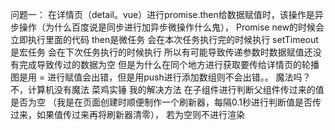 问题一：
在详情页（detail。vue）进行promise.then给数据赋值时，该操作是异步操作（为什么百度说是同步进行加异步微操作什么鬼），
Promise new的时候会立即执行里面的代码
 then是微任务 会在本次任务执行完的时候执行 setTimeout是宏任务 会在下次任务执行的时候执行
所以有可能导致传递参数时数据赋值还没有完成导致传过的数据为空
但是为什么在同个地方进行获取要传给详情页的轮播图是用 = 进行赋值会出错，但是用push进行添加数组则不会出错。。
魔法吗？
不，计算机没有魔法
菜鸡实锤
我的解决方法
在子组件进行判断父组件传过来的值是否为空
（我是在页面创建时顺便制作一个刷新器，每隔0.1秒进行判断值是否传过来，如果值传过来再将刷新器清零），
若为空则不进行渲染

